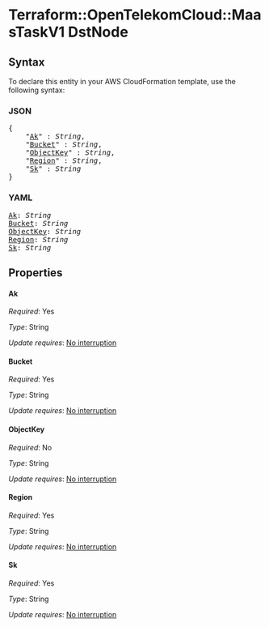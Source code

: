 # Terraform::OpenTelekomCloud::MaasTaskV1 DstNode

## Syntax

To declare this entity in your AWS CloudFormation template, use the following syntax:

### JSON

<pre>
{
    "<a href="#ak" title="Ak">Ak</a>" : <i>String</i>,
    "<a href="#bucket" title="Bucket">Bucket</a>" : <i>String</i>,
    "<a href="#objectkey" title="ObjectKey">ObjectKey</a>" : <i>String</i>,
    "<a href="#region" title="Region">Region</a>" : <i>String</i>,
    "<a href="#sk" title="Sk">Sk</a>" : <i>String</i>
}
</pre>

### YAML

<pre>
<a href="#ak" title="Ak">Ak</a>: <i>String</i>
<a href="#bucket" title="Bucket">Bucket</a>: <i>String</i>
<a href="#objectkey" title="ObjectKey">ObjectKey</a>: <i>String</i>
<a href="#region" title="Region">Region</a>: <i>String</i>
<a href="#sk" title="Sk">Sk</a>: <i>String</i>
</pre>

## Properties

#### Ak

_Required_: Yes

_Type_: String

_Update requires_: [No interruption](https://docs.aws.amazon.com/AWSCloudFormation/latest/UserGuide/using-cfn-updating-stacks-update-behaviors.html#update-no-interrupt)

#### Bucket

_Required_: Yes

_Type_: String

_Update requires_: [No interruption](https://docs.aws.amazon.com/AWSCloudFormation/latest/UserGuide/using-cfn-updating-stacks-update-behaviors.html#update-no-interrupt)

#### ObjectKey

_Required_: No

_Type_: String

_Update requires_: [No interruption](https://docs.aws.amazon.com/AWSCloudFormation/latest/UserGuide/using-cfn-updating-stacks-update-behaviors.html#update-no-interrupt)

#### Region

_Required_: Yes

_Type_: String

_Update requires_: [No interruption](https://docs.aws.amazon.com/AWSCloudFormation/latest/UserGuide/using-cfn-updating-stacks-update-behaviors.html#update-no-interrupt)

#### Sk

_Required_: Yes

_Type_: String

_Update requires_: [No interruption](https://docs.aws.amazon.com/AWSCloudFormation/latest/UserGuide/using-cfn-updating-stacks-update-behaviors.html#update-no-interrupt)

